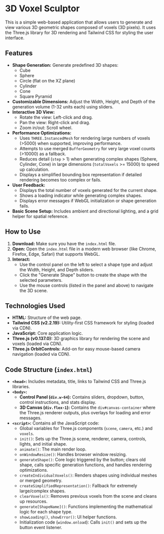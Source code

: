 # 3D Voxel Sculptor

This is a simple web-based application that allows users to generate and view various 3D geometric shapes composed of voxels (3D pixels). It uses the Three.js library for 3D rendering and Tailwind CSS for styling the user interface.

## Features

* **Shape Generation:** Generate predefined 3D shapes:
    * Cube
    * Sphere
    * Circle (flat on the XZ plane)
    * Cylinder
    * Cone
    * Square Pyramid
* **Customizable Dimensions:** Adjust the Width, Height, and Depth of the generation volume (1-32 units each) using sliders.
* **Interactive 3D View:**
    * Rotate the view: Left-click and drag.
    * Pan the view: Right-click and drag.
    * Zoom in/out: Scroll wheel.
* **Performance Optimizations:**
    * Uses `THREE.InstancedMesh` for rendering large numbers of voxels (>5000) when supported, improving performance.
    * Attempts to use merged `BufferGeometry` for very large voxel counts (>10000) as a fallback.
    * Reduces detail (`step` > 1) when generating complex shapes (Sphere, Cylinder, Cone) in large dimensions (`totalVoxels` >= 15000) to speed up calculation.
    * Displays a simplified bounding box representation if detailed rendering becomes too complex or fails.
* **User Feedback:**
    * Displays the total number of voxels generated for the current shape.
    * Shows a loading indicator while generating complex shapes.
    * Displays error messages if WebGL initialization or shape generation fails.
* **Basic Scene Setup:** Includes ambient and directional lighting, and a grid helper for spatial reference.

## How to Use

1.  **Download:** Make sure you have the `index.html` file.
2.  **Open:** Open the `index.html` file in a modern web browser (like Chrome, Firefox, Edge, Safari) that supports WebGL.
3.  **Interact:**
    * Use the control panel on the left to select a shape type and adjust the Width, Height, and Depth sliders.
    * Click the "Generate Shape" button to create the shape with the selected parameters.
    * Use the mouse controls (listed in the panel and above) to navigate the 3D scene.

## Technologies Used

* **HTML:** Structure of the web page.
* **Tailwind CSS (v2.2.19):** Utility-first CSS framework for styling (loaded via CDN).
* **JavaScript:** Core application logic.
* **Three.js (v0.137.0):** 3D graphics library for rendering the scene and voxels (loaded via CDN).
* **Three.js OrbitControls:** Add-on for easy mouse-based camera navigation (loaded via CDN).

## Code Structure (`index.html`)

* **`<head>`:** Includes metadata, title, links to Tailwind CSS and Three.js libraries.
* **`<body>`:**
    * **Control Panel (`div.w-64`):** Contains sliders, dropdown, button, control instructions, and stats display.
    * **3D Canvas (`div.flex-1`):** Contains the `div#canvas-container` where the Three.js renderer outputs, plus overlays for loading and error messages.
* **`<script>`:** Contains all the JavaScript code:
    * Global variables for Three.js components (`scene`, `camera`, etc.) and `voxels`.
    * `init()`: Sets up the Three.js scene, renderer, camera, controls, lights, and initial shape.
    * `animate()`: The main render loop.
    * `onWindowResize()`: Handles browser window resizing.
    * `generateShape()`: Core logic triggered by the button; clears old shape, calls specific generation functions, and handles rendering optimizations.
    * `createIndividualVoxels()`: Renders shapes using individual meshes or merged geometry.
    * `createSimplifiedRepresentation()`: Fallback for extremely large/complex shapes.
    * `clearVoxels()`: Removes previous voxels from the scene and cleans up resources.
    * `generate[ShapeName]()`: Functions implementing the mathematical logic for each shape type.
    * `showLoading()`, `showError()`: UI helper functions.
    * Initialization code (`window.onload`): Calls `init()` and sets up the button event listener.
